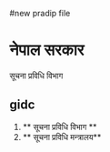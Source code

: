  #new pradip file 
 #   नेपाल सरकार 
  सूचना प्रविधि विभाग
  ##  gidc
  1. ** सूचना प्रविधि विभाग ** 
  2. ** सूचना प्रविधि मन्त्रालय**